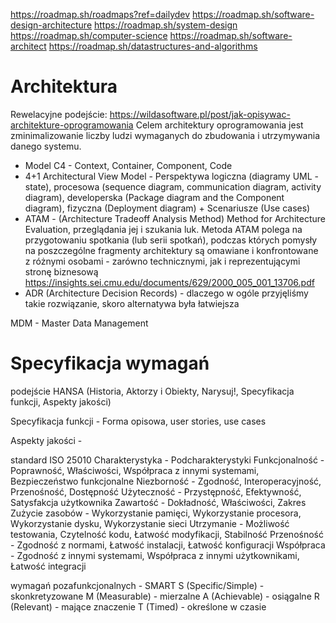 https://roadmap.sh/roadmaps?ref=dailydev
https://roadmap.sh/software-design-architecture
https://roadmap.sh/system-design
https://roadmap.sh/computer-science
https://roadmap.sh/software-architect
https://roadmap.sh/datastructures-and-algorithms


# Architektura
Rewelacyjne podejście: https://wildasoftware.pl/post/jak-opisywac-architekture-oprogramowania
 Celem architektury oprogramowania jest zminimalizowanie liczby ludzi wymaganych do zbudowania i utrzymywania danego systemu.
- Model C4 - Context, Container, Component, Code
- 4+1 Architectural View Model - Perspektywa logiczna (diagramy UML - state), procesowa (sequence diagram, communication diagram, activity diagram), developerska (Package diagram and the Component diagram), fizyczna (Deployment diagram) + Scenariusze (Use cases)
- ATAM - (Architecture Tradeoff Analysis Method) Method for Architecture Evaluation, przeglądania jej i szukania luk. Metoda ATAM polega na przygotowaniu spotkania (lub serii spotkań), podczas których pomysły na poszczególne fragmenty architektury są omawiane i konfrontowane z różnymi osobami - zarówno technicznymi, jak i reprezentującymi stronę biznesową
  https://insights.sei.cmu.edu/documents/629/2000_005_001_13706.pdf
- ADR (Architecture Decision Records) - dlaczego w ogóle przyjęliśmy takie rozwiązanie, skoro alternatywa była łatwiejsza

MDM - Master Data Management

# Specyfikacja wymagań

podejście HANSA (Historia, Aktorzy i Obiekty, Narysuj!, Specyfikacja funkcji, Aspekty jakości)

Specyfikacja funkcji -
Forma opisowa, user stories, use cases

Aspekty jakości - 

standard ISO 25010
Charakterystyka	- Podcharakterystyki
Funkcjonalność	- Poprawność, Właściwości, Współpraca z innymi systemami, Bezpieczeństwo funkcjonalne
Niezborność	- Zgodność, Interoperacyjność, Przenośność, Dostępność
Użyteczność	- Przystępność, Efektywność, Satysfakcja użytkownika
Zawartość	- Dokładność, Właściwości, Zakres
Zużycie zasobów	- Wykorzystanie pamięci, Wykorzystanie procesora, Wykorzystanie dysku, Wykorzystanie sieci
Utrzymanie	- Możliwość testowania, Czytelność kodu, Łatwość modyfikacji, Stabilność
Przenośność -	Zgodność z normami, Łatwość instalacji, Łatwość konfiguracji
Współpraca	- Zgodność z innymi systemami, Współpraca z innymi użytkownikami, Łatwość integracji

wymagań pozafunkcjonalnych - SMART
S (Specific/Simple) - skonkretyzowane
M (Measurable) - mierzalne
A (Achievable) - osiągalne
R (Relevant) - mające znaczenie
T (Timed) - określone w czasie
